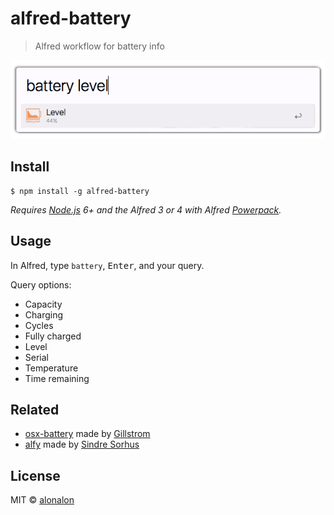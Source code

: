# alfred-battery

> Alfred workflow for battery info

![alt tag](https://github.com/alonalon/alfred-battery/blob/master/media/screenshot.png?raw=true)

## Install

```
$ npm install -g alfred-battery
```

*Requires [Node.js](https://nodejs.org) 6+ and the Alfred 3 or 4 with Alfred [Powerpack](https://www.alfredapp.com/powerpack/).*

## Usage

In Alfred, type `battery`, <kbd>Enter</kbd>, and your query.

Query options:
 - Capacity
 - Charging
 - Cycles
 - Fully charged
 - Level
 - Serial
 - Temperature
 - Time remaining


## Related
- [osx-battery](https://github.com/gillstrom/osx-battery) made by [Gillstrom](https://github.com/gillstrom)
- [alfy](https://github.com/sindresorhus/alfy) made by [Sindre Sorhus](https://github.com/sindresorhus)

## License

MIT © [alonalon](http://aronhafner.com)
